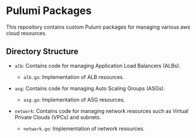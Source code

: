 # Pulumi Packages

This repository contains custom Pulumi packages for managing various aws cloud resources.

## Directory Structure

- `alb`: Contains code for managing Application Load Balancers (ALBs).
  - `alb.go`: Implementation of ALB resources.

- `asg`: Contains code for managing Auto Scaling Groups (ASGs).
  - `asg.go`: Implementation of ASG resources.

- `network`: Contains code for managing network resources such as Virtual Private Clouds (VPCs) and subnets.
  - `network.go`: Implementation of network resources.


